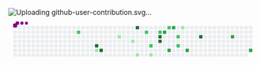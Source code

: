 
![Uploading github-user-contribution.svg…]()
<svg viewBox="-16 -32 880 192" width="880" height="192" xmlns="http://www.w3.org/2000/svg"><desc>Generated with https://github.com/Platane/snk</desc><style>:root{--cb:#1b1f230a;--cs:purple;--ce:#ebedf0;--c0:#ebedf0;--c1:#9be9a8;--c2:#40c463;--c3:#30a14e;--c4:#216e39}.c{shape-rendering:geometricPrecision;fill:var(--ce);stroke-width:1px;stroke:var(--cb);animation:none 23300ms linear infinite;width:12px;height:12px}@keyframes c0{45.48%{fill:var(--c2)}45.5%,100%{fill:var(--ce)}}.c.c0{fill:var(--c2);animation-name:c0}@keyframes c1{87.97%{fill:var(--c4)}87.99%,100%{fill:var(--ce)}}.c.c1{fill:var(--c4);animation-name:c1}@keyframes c2{10.29%{fill:var(--c1)}10.31%,100%{fill:var(--ce)}}.c.c2{fill:var(--c1);animation-name:c2}@keyframes c3{88.83%{fill:var(--c4)}88.85%,100%{fill:var(--ce)}}.c.c3{fill:var(--c4);animation-name:c3}@keyframes c4{20.59%{fill:var(--c1)}20.61%,100%{fill:var(--ce)}}.c.c4{fill:var(--c1);animation-name:c4}@keyframes c5{18.87%{fill:var(--c1)}18.89%,100%{fill:var(--ce)}}.c.c5{fill:var(--c1);animation-name:c5}@keyframes c6{82.39%{fill:var(--c4)}82.41%,100%{fill:var(--ce)}}.c.c6{fill:var(--c4);animation-name:c6}@keyframes c7{14.58%{fill:var(--c1)}14.6%,100%{fill:var(--ce)}}.c.c7{fill:var(--c1);animation-name:c7}@keyframes c8{35.61%{fill:var(--c2)}35.63%,100%{fill:var(--ce)}}.c.c8{fill:var(--c2);animation-name:c8}@keyframes c9{37.33%{fill:var(--c2)}37.35%,100%{fill:var(--ce)}}.c.c9{fill:var(--c2);animation-name:c9}@keyframes ca{15.87%{fill:var(--c1)}15.89%,100%{fill:var(--ce)}}.c.ca{fill:var(--c1);animation-name:ca}@keyframes cb{34.32%{fill:var(--c2)}34.34%,100%{fill:var(--ce)}}.c.cb{fill:var(--c2);animation-name:cb}@keyframes cc{78.53%{fill:var(--c4)}78.55%,100%{fill:var(--ce)}}.c.cc{fill:var(--c4);animation-name:cc}@keyframes cd{78.96%{fill:var(--c4)}78.98%,100%{fill:var(--ce)}}.c.cd{fill:var(--c4);animation-name:cd}@keyframes ce{54.5%{fill:var(--c3)}54.52%,100%{fill:var(--ce)}}.c.ce{fill:var(--c3);animation-name:ce}@keyframes cf{33.04%{fill:var(--c2)}33.06%,100%{fill:var(--ce)}}.c.cf{fill:var(--c2);animation-name:cf}@keyframes cg{58.36%{fill:var(--c3)}58.38%,100%{fill:var(--ce)}}.c.cg{fill:var(--c3);animation-name:cg}@keyframes ch{55.78%{fill:var(--c3)}55.8%,100%{fill:var(--ce)}}.c.ch{fill:var(--c3);animation-name:ch}@keyframes ci{29.6%{fill:var(--c2)}29.62%,100%{fill:var(--ce)}}.c.ci{fill:var(--c2);animation-name:ci}@keyframes cj{30.46%{fill:var(--c2)}30.48%,100%{fill:var(--ce)}}.c.cj{fill:var(--c2);animation-name:cj}@keyframes ck{28.32%{fill:var(--c1)}28.34%,100%{fill:var(--ce)}}.c.ck{fill:var(--c1);animation-name:ck}@keyframes cl{60.08%{fill:var(--c3)}60.1%,100%{fill:var(--ce)}}.c.cl{fill:var(--c3);animation-name:cl}@keyframes cm{74.67%{fill:var(--c4)}74.69%,100%{fill:var(--ce)}}.c.cm{fill:var(--c4);animation-name:cm}@keyframes cn{65.66%{fill:var(--c3)}65.68%,100%{fill:var(--ce)}}.c.cn{fill:var(--c3);animation-name:cn}@keyframes co{68.66%{fill:var(--c3)}68.68%,100%{fill:var(--ce)}}.c.co{fill:var(--c3);animation-name:co}.u{transform-origin:0 0;transform:scale(0,1);animation:none linear 23300ms infinite}@keyframes u0{10.29%{transform:scale(0.000,1)}10.31%,14.58%{transform:scale(0.167,1)}14.6%,15.87%{transform:scale(0.333,1)}15.89%,18.87%{transform:scale(0.500,1)}18.89%,20.59%{transform:scale(0.667,1)}20.61%,28.32%{transform:scale(0.833,1)}28.34%,100%{transform:scale(1.000,1)}}.u.u0{fill:var(--c1);animation-name:u0;transform-origin:0.0px 0}@keyframes u1{29.6%{transform:scale(0.000,1)}29.62%,30.46%{transform:scale(0.143,1)}30.48%,33.04%{transform:scale(0.286,1)}33.06%,34.32%{transform:scale(0.429,1)}34.34%,35.61%{transform:scale(0.571,1)}35.63%,37.33%{transform:scale(0.714,1)}37.35%,45.48%{transform:scale(0.857,1)}45.5%,100%{transform:scale(1.000,1)}}.u.u1{fill:var(--c2);animation-name:u1;transform-origin:203.5px 0}@keyframes u2{54.5%{transform:scale(0.000,1)}54.52%,55.78%{transform:scale(0.167,1)}55.8%,58.36%{transform:scale(0.333,1)}58.38%,60.08%{transform:scale(0.500,1)}60.1%,65.66%{transform:scale(0.667,1)}65.68%,68.66%{transform:scale(0.833,1)}68.68%,100%{transform:scale(1.000,1)}}.u.u2{fill:var(--c3);animation-name:u2;transform-origin:441.0px 0}@keyframes u3{74.67%{transform:scale(0.000,1)}74.69%,78.53%{transform:scale(0.167,1)}78.55%,78.96%{transform:scale(0.333,1)}78.98%,82.39%{transform:scale(0.500,1)}82.41%,87.97%{transform:scale(0.667,1)}87.99%,88.83%{transform:scale(0.833,1)}88.85%,100%{transform:scale(1.000,1)}}.u.u3{fill:var(--c4);animation-name:u3;transform-origin:644.5px 0}.s{shape-rendering:geometricPrecision;fill:var(--cs);animation:none linear 23300ms infinite}@keyframes s0{0%,99.57%{transform:translate(0px,-16px)}0.43%{transform:translate(0px,0px)}7.73%{transform:translate(272px,0px)}9.87%{transform:translate(272px,80px)}10.3%{transform:translate(288px,80px)}10.73%{transform:translate(288px,96px)}15.88%{transform:translate(480px,96px)}16.31%{transform:translate(480px,80px)}16.74%{transform:translate(464px,80px)}17.6%{transform:translate(464px,48px)}18.88%{transform:translate(416px,48px)}19.31%{transform:translate(416px,32px)}20.6%{transform:translate(368px,32px)}21.03%{transform:translate(368px,16px)}23.18%{transform:translate(448px,16px)}23.61%{transform:translate(448px,0px)}25.75%{transform:translate(528px,0px)}26.18%{transform:translate(528px,-16px)}27.9%{transform:translate(592px,-16px)}28.33%{transform:translate(592px,0px)}28.76%{transform:translate(576px,0px)}30.47%{transform:translate(576px,64px)}30.9%{transform:translate(560px,64px)}32.19%,55.36%{transform:translate(560px,16px)}32.62%{transform:translate(544px,16px)}33.05%,56.22%{transform:translate(544px,0px)}33.91%{transform:translate(512px,0px)}34.33%{transform:translate(512px,16px)}35.62%,39.06%{transform:translate(464px,16px)}36.05%{transform:translate(464px,32px)}36.48%{transform:translate(480px,32px)}37.34%{transform:translate(480px,64px)}37.77%{transform:translate(464px,64px)}45.49%{transform:translate(224px,16px)}45.92%{transform:translate(224px,0px)}51.07%{transform:translate(416px,0px)}51.5%{transform:translate(416px,16px)}55.79%{transform:translate(560px,0px)}58.37%{transform:translate(544px,80px)}64.38%{transform:translate(768px,80px)}65.67%{transform:translate(768px,32px)}67.38%{transform:translate(832px,32px)}68.67%{transform:translate(832px,80px)}69.1%{transform:translate(816px,80px)}70.39%{transform:translate(816px,32px)}78.54%{transform:translate(512px,32px)}78.97%{transform:translate(512px,48px)}79.4%{transform:translate(496px,48px)}80.69%{transform:translate(496px,0px)}86.27%{transform:translate(288px,0px)}87.98%{transform:translate(288px,64px)}88.41%{transform:translate(304px,64px)}88.84%{transform:translate(304px,80px)}91.42%{transform:translate(208px,80px)}91.85%{transform:translate(208px,64px)}92.27%{transform:translate(192px,64px)}93.13%{transform:translate(192px,32px)}93.56%{transform:translate(176px,32px)}93.99%{transform:translate(176px,16px)}95.71%{transform:translate(112px,16px)}96.57%{transform:translate(112px,-16px)}}.s.s0{transform:translate(0px,-16px);animation-name:s0}@keyframes s1{0%,99.57%{transform:translate(16px,-16px)}0.43%{transform:translate(0px,-16px)}0.86%{transform:translate(0px,0px)}8.15%{transform:translate(272px,0px)}10.3%{transform:translate(272px,80px)}10.73%{transform:translate(288px,80px)}11.16%{transform:translate(288px,96px)}16.31%{transform:translate(480px,96px)}16.74%{transform:translate(480px,80px)}17.17%{transform:translate(464px,80px)}18.03%{transform:translate(464px,48px)}19.31%{transform:translate(416px,48px)}19.74%{transform:translate(416px,32px)}21.03%{transform:translate(368px,32px)}21.46%{transform:translate(368px,16px)}23.61%{transform:translate(448px,16px)}24.03%{transform:translate(448px,0px)}26.18%{transform:translate(528px,0px)}26.61%{transform:translate(528px,-16px)}28.33%{transform:translate(592px,-16px)}28.76%{transform:translate(592px,0px)}29.18%{transform:translate(576px,0px)}30.9%{transform:translate(576px,64px)}31.33%{transform:translate(560px,64px)}32.62%,55.79%{transform:translate(560px,16px)}33.05%{transform:translate(544px,16px)}33.48%,56.65%{transform:translate(544px,0px)}34.33%{transform:translate(512px,0px)}34.76%{transform:translate(512px,16px)}36.05%,39.48%{transform:translate(464px,16px)}36.48%{transform:translate(464px,32px)}36.91%{transform:translate(480px,32px)}37.77%{transform:translate(480px,64px)}38.2%{transform:translate(464px,64px)}45.92%{transform:translate(224px,16px)}46.35%{transform:translate(224px,0px)}51.5%{transform:translate(416px,0px)}51.93%{transform:translate(416px,16px)}56.22%{transform:translate(560px,0px)}58.8%{transform:translate(544px,80px)}64.81%{transform:translate(768px,80px)}66.09%{transform:translate(768px,32px)}67.81%{transform:translate(832px,32px)}69.1%{transform:translate(832px,80px)}69.53%{transform:translate(816px,80px)}70.82%{transform:translate(816px,32px)}78.97%{transform:translate(512px,32px)}79.4%{transform:translate(512px,48px)}79.83%{transform:translate(496px,48px)}81.12%{transform:translate(496px,0px)}86.7%{transform:translate(288px,0px)}88.41%{transform:translate(288px,64px)}88.84%{transform:translate(304px,64px)}89.27%{transform:translate(304px,80px)}91.85%{transform:translate(208px,80px)}92.27%{transform:translate(208px,64px)}92.7%{transform:translate(192px,64px)}93.56%{transform:translate(192px,32px)}93.99%{transform:translate(176px,32px)}94.42%{transform:translate(176px,16px)}96.14%{transform:translate(112px,16px)}97%{transform:translate(112px,-16px)}}.s.s1{transform:translate(16px,-16px);animation-name:s1}@keyframes s2{0%,99.57%{transform:translate(32px,-16px)}0.86%{transform:translate(0px,-16px)}1.29%{transform:translate(0px,0px)}8.58%{transform:translate(272px,0px)}10.73%{transform:translate(272px,80px)}11.16%{transform:translate(288px,80px)}11.59%{transform:translate(288px,96px)}16.74%{transform:translate(480px,96px)}17.17%{transform:translate(480px,80px)}17.6%{transform:translate(464px,80px)}18.45%{transform:translate(464px,48px)}19.74%{transform:translate(416px,48px)}20.17%{transform:translate(416px,32px)}21.46%{transform:translate(368px,32px)}21.89%{transform:translate(368px,16px)}24.03%{transform:translate(448px,16px)}24.46%{transform:translate(448px,0px)}26.61%{transform:translate(528px,0px)}27.04%{transform:translate(528px,-16px)}28.76%{transform:translate(592px,-16px)}29.18%{transform:translate(592px,0px)}29.61%{transform:translate(576px,0px)}31.33%{transform:translate(576px,64px)}31.76%{transform:translate(560px,64px)}33.05%,56.22%{transform:translate(560px,16px)}33.48%{transform:translate(544px,16px)}33.91%,57.08%{transform:translate(544px,0px)}34.76%{transform:translate(512px,0px)}35.19%{transform:translate(512px,16px)}36.48%,39.91%{transform:translate(464px,16px)}36.91%{transform:translate(464px,32px)}37.34%{transform:translate(480px,32px)}38.2%{transform:translate(480px,64px)}38.63%{transform:translate(464px,64px)}46.35%{transform:translate(224px,16px)}46.78%{transform:translate(224px,0px)}51.93%{transform:translate(416px,0px)}52.36%{transform:translate(416px,16px)}56.65%{transform:translate(560px,0px)}59.23%{transform:translate(544px,80px)}65.24%{transform:translate(768px,80px)}66.52%{transform:translate(768px,32px)}68.24%{transform:translate(832px,32px)}69.53%{transform:translate(832px,80px)}69.96%{transform:translate(816px,80px)}71.24%{transform:translate(816px,32px)}79.4%{transform:translate(512px,32px)}79.83%{transform:translate(512px,48px)}80.26%{transform:translate(496px,48px)}81.55%{transform:translate(496px,0px)}87.12%{transform:translate(288px,0px)}88.84%{transform:translate(288px,64px)}89.27%{transform:translate(304px,64px)}89.7%{transform:translate(304px,80px)}92.27%{transform:translate(208px,80px)}92.7%{transform:translate(208px,64px)}93.13%{transform:translate(192px,64px)}93.99%{transform:translate(192px,32px)}94.42%{transform:translate(176px,32px)}94.85%{transform:translate(176px,16px)}96.57%{transform:translate(112px,16px)}97.42%{transform:translate(112px,-16px)}}.s.s2{transform:translate(32px,-16px);animation-name:s2}@keyframes s3{0%,99.57%{transform:translate(48px,-16px)}1.29%{transform:translate(0px,-16px)}1.72%{transform:translate(0px,0px)}9.01%{transform:translate(272px,0px)}11.16%{transform:translate(272px,80px)}11.59%{transform:translate(288px,80px)}12.02%{transform:translate(288px,96px)}17.17%{transform:translate(480px,96px)}17.6%{transform:translate(480px,80px)}18.03%{transform:translate(464px,80px)}18.88%{transform:translate(464px,48px)}20.17%{transform:translate(416px,48px)}20.6%{transform:translate(416px,32px)}21.89%{transform:translate(368px,32px)}22.32%{transform:translate(368px,16px)}24.46%{transform:translate(448px,16px)}24.89%{transform:translate(448px,0px)}27.04%{transform:translate(528px,0px)}27.47%{transform:translate(528px,-16px)}29.18%{transform:translate(592px,-16px)}29.61%{transform:translate(592px,0px)}30.04%{transform:translate(576px,0px)}31.76%{transform:translate(576px,64px)}32.19%{transform:translate(560px,64px)}33.48%,56.65%{transform:translate(560px,16px)}33.91%{transform:translate(544px,16px)}34.33%,57.51%{transform:translate(544px,0px)}35.19%{transform:translate(512px,0px)}35.62%{transform:translate(512px,16px)}36.91%,40.34%{transform:translate(464px,16px)}37.34%{transform:translate(464px,32px)}37.77%{transform:translate(480px,32px)}38.63%{transform:translate(480px,64px)}39.06%{transform:translate(464px,64px)}46.78%{transform:translate(224px,16px)}47.21%{transform:translate(224px,0px)}52.36%{transform:translate(416px,0px)}52.79%{transform:translate(416px,16px)}57.08%{transform:translate(560px,0px)}59.66%{transform:translate(544px,80px)}65.67%{transform:translate(768px,80px)}66.95%{transform:translate(768px,32px)}68.67%{transform:translate(832px,32px)}69.96%{transform:translate(832px,80px)}70.39%{transform:translate(816px,80px)}71.67%{transform:translate(816px,32px)}79.83%{transform:translate(512px,32px)}80.26%{transform:translate(512px,48px)}80.69%{transform:translate(496px,48px)}81.97%{transform:translate(496px,0px)}87.55%{transform:translate(288px,0px)}89.27%{transform:translate(288px,64px)}89.7%{transform:translate(304px,64px)}90.13%{transform:translate(304px,80px)}92.7%{transform:translate(208px,80px)}93.13%{transform:translate(208px,64px)}93.56%{transform:translate(192px,64px)}94.42%{transform:translate(192px,32px)}94.85%{transform:translate(176px,32px)}95.28%{transform:translate(176px,16px)}97%{transform:translate(112px,16px)}97.85%{transform:translate(112px,-16px)}}.s.s3{transform:translate(48px,-16px);animation-name:s3}</style><rect class="c" x="2" y="2" rx="2" ry="2"/><rect class="c" x="2" y="18" rx="2" ry="2"/><rect class="c" x="2" y="34" rx="2" ry="2"/><rect class="c" x="2" y="50" rx="2" ry="2"/><rect class="c" x="2" y="66" rx="2" ry="2"/><rect class="c" x="2" y="82" rx="2" ry="2"/><rect class="c" x="2" y="98" rx="2" ry="2"/><rect class="c" x="18" y="2" rx="2" ry="2"/><rect class="c" x="18" y="18" rx="2" ry="2"/><rect class="c" x="18" y="34" rx="2" ry="2"/><rect class="c" x="18" y="50" rx="2" ry="2"/><rect class="c" x="18" y="66" rx="2" ry="2"/><rect class="c" x="18" y="82" rx="2" ry="2"/><rect class="c" x="18" y="98" rx="2" ry="2"/><rect class="c" x="34" y="2" rx="2" ry="2"/><rect class="c" x="34" y="18" rx="2" ry="2"/><rect class="c" x="34" y="34" rx="2" ry="2"/><rect class="c" x="34" y="50" rx="2" ry="2"/><rect class="c" x="34" y="66" rx="2" ry="2"/><rect class="c" x="34" y="82" rx="2" ry="2"/><rect class="c" x="34" y="98" rx="2" ry="2"/><rect class="c" x="50" y="2" rx="2" ry="2"/><rect class="c" x="50" y="18" rx="2" ry="2"/><rect class="c" x="50" y="34" rx="2" ry="2"/><rect class="c" x="50" y="50" rx="2" ry="2"/><rect class="c" x="50" y="66" rx="2" ry="2"/><rect class="c" x="50" y="82" rx="2" ry="2"/><rect class="c" x="50" y="98" rx="2" ry="2"/><rect class="c" x="66" y="2" rx="2" ry="2"/><rect class="c" x="66" y="18" rx="2" ry="2"/><rect class="c" x="66" y="34" rx="2" ry="2"/><rect class="c" x="66" y="50" rx="2" ry="2"/><rect class="c" x="66" y="66" rx="2" ry="2"/><rect class="c" x="66" y="82" rx="2" ry="2"/><rect class="c" x="66" y="98" rx="2" ry="2"/><rect class="c" x="82" y="2" rx="2" ry="2"/><rect class="c" x="82" y="18" rx="2" ry="2"/><rect class="c" x="82" y="34" rx="2" ry="2"/><rect class="c" x="82" y="50" rx="2" ry="2"/><rect class="c" x="82" y="66" rx="2" ry="2"/><rect class="c" x="82" y="82" rx="2" ry="2"/><rect class="c" x="82" y="98" rx="2" ry="2"/><rect class="c" x="98" y="2" rx="2" ry="2"/><rect class="c" x="98" y="18" rx="2" ry="2"/><rect class="c" x="98" y="34" rx="2" ry="2"/><rect class="c" x="98" y="50" rx="2" ry="2"/><rect class="c" x="98" y="66" rx="2" ry="2"/><rect class="c" x="98" y="82" rx="2" ry="2"/><rect class="c" x="98" y="98" rx="2" ry="2"/><rect class="c" x="114" y="2" rx="2" ry="2"/><rect class="c" x="114" y="18" rx="2" ry="2"/><rect class="c" x="114" y="34" rx="2" ry="2"/><rect class="c" x="114" y="50" rx="2" ry="2"/><rect class="c" x="114" y="66" rx="2" ry="2"/><rect class="c" x="114" y="82" rx="2" ry="2"/><rect class="c" x="114" y="98" rx="2" ry="2"/><rect class="c" x="130" y="2" rx="2" ry="2"/><rect class="c" x="130" y="18" rx="2" ry="2"/><rect class="c" x="130" y="34" rx="2" ry="2"/><rect class="c" x="130" y="50" rx="2" ry="2"/><rect class="c" x="130" y="66" rx="2" ry="2"/><rect class="c" x="130" y="82" rx="2" ry="2"/><rect class="c" x="130" y="98" rx="2" ry="2"/><rect class="c" x="146" y="2" rx="2" ry="2"/><rect class="c" x="146" y="18" rx="2" ry="2"/><rect class="c" x="146" y="34" rx="2" ry="2"/><rect class="c" x="146" y="50" rx="2" ry="2"/><rect class="c" x="146" y="66" rx="2" ry="2"/><rect class="c" x="146" y="82" rx="2" ry="2"/><rect class="c" x="146" y="98" rx="2" ry="2"/><rect class="c" x="162" y="2" rx="2" ry="2"/><rect class="c" x="162" y="18" rx="2" ry="2"/><rect class="c" x="162" y="34" rx="2" ry="2"/><rect class="c" x="162" y="50" rx="2" ry="2"/><rect class="c" x="162" y="66" rx="2" ry="2"/><rect class="c" x="162" y="82" rx="2" ry="2"/><rect class="c" x="162" y="98" rx="2" ry="2"/><rect class="c" x="178" y="2" rx="2" ry="2"/><rect class="c" x="178" y="18" rx="2" ry="2"/><rect class="c" x="178" y="34" rx="2" ry="2"/><rect class="c" x="178" y="50" rx="2" ry="2"/><rect class="c" x="178" y="66" rx="2" ry="2"/><rect class="c" x="178" y="82" rx="2" ry="2"/><rect class="c" x="178" y="98" rx="2" ry="2"/><rect class="c" x="194" y="2" rx="2" ry="2"/><rect class="c" x="194" y="18" rx="2" ry="2"/><rect class="c" x="194" y="34" rx="2" ry="2"/><rect class="c" x="194" y="50" rx="2" ry="2"/><rect class="c" x="194" y="66" rx="2" ry="2"/><rect class="c" x="194" y="82" rx="2" ry="2"/><rect class="c" x="194" y="98" rx="2" ry="2"/><rect class="c" x="210" y="2" rx="2" ry="2"/><rect class="c" x="210" y="18" rx="2" ry="2"/><rect class="c" x="210" y="34" rx="2" ry="2"/><rect class="c" x="210" y="50" rx="2" ry="2"/><rect class="c" x="210" y="66" rx="2" ry="2"/><rect class="c" x="210" y="82" rx="2" ry="2"/><rect class="c" x="210" y="98" rx="2" ry="2"/><rect class="c" x="226" y="2" rx="2" ry="2"/><rect class="c c0" x="226" y="18" rx="2" ry="2"/><rect class="c" x="226" y="34" rx="2" ry="2"/><rect class="c" x="226" y="50" rx="2" ry="2"/><rect class="c" x="226" y="66" rx="2" ry="2"/><rect class="c" x="226" y="82" rx="2" ry="2"/><rect class="c" x="226" y="98" rx="2" ry="2"/><rect class="c" x="242" y="2" rx="2" ry="2"/><rect class="c" x="242" y="18" rx="2" ry="2"/><rect class="c" x="242" y="34" rx="2" ry="2"/><rect class="c" x="242" y="50" rx="2" ry="2"/><rect class="c" x="242" y="66" rx="2" ry="2"/><rect class="c" x="242" y="82" rx="2" ry="2"/><rect class="c" x="242" y="98" rx="2" ry="2"/><rect class="c" x="258" y="2" rx="2" ry="2"/><rect class="c" x="258" y="18" rx="2" ry="2"/><rect class="c" x="258" y="34" rx="2" ry="2"/><rect class="c" x="258" y="50" rx="2" ry="2"/><rect class="c" x="258" y="66" rx="2" ry="2"/><rect class="c" x="258" y="82" rx="2" ry="2"/><rect class="c" x="258" y="98" rx="2" ry="2"/><rect class="c" x="274" y="2" rx="2" ry="2"/><rect class="c" x="274" y="18" rx="2" ry="2"/><rect class="c" x="274" y="34" rx="2" ry="2"/><rect class="c" x="274" y="50" rx="2" ry="2"/><rect class="c" x="274" y="66" rx="2" ry="2"/><rect class="c" x="274" y="82" rx="2" ry="2"/><rect class="c" x="274" y="98" rx="2" ry="2"/><rect class="c" x="290" y="2" rx="2" ry="2"/><rect class="c" x="290" y="18" rx="2" ry="2"/><rect class="c" x="290" y="34" rx="2" ry="2"/><rect class="c" x="290" y="50" rx="2" ry="2"/><rect class="c c1" x="290" y="66" rx="2" ry="2"/><rect class="c c2" x="290" y="82" rx="2" ry="2"/><rect class="c" x="290" y="98" rx="2" ry="2"/><rect class="c" x="306" y="2" rx="2" ry="2"/><rect class="c" x="306" y="18" rx="2" ry="2"/><rect class="c" x="306" y="34" rx="2" ry="2"/><rect class="c" x="306" y="50" rx="2" ry="2"/><rect class="c" x="306" y="66" rx="2" ry="2"/><rect class="c c3" x="306" y="82" rx="2" ry="2"/><rect class="c" x="306" y="98" rx="2" ry="2"/><rect class="c" x="322" y="2" rx="2" ry="2"/><rect class="c" x="322" y="18" rx="2" ry="2"/><rect class="c" x="322" y="34" rx="2" ry="2"/><rect class="c" x="322" y="50" rx="2" ry="2"/><rect class="c" x="322" y="66" rx="2" ry="2"/><rect class="c" x="322" y="82" rx="2" ry="2"/><rect class="c" x="322" y="98" rx="2" ry="2"/><rect class="c" x="338" y="2" rx="2" ry="2"/><rect class="c" x="338" y="18" rx="2" ry="2"/><rect class="c" x="338" y="34" rx="2" ry="2"/><rect class="c" x="338" y="50" rx="2" ry="2"/><rect class="c" x="338" y="66" rx="2" ry="2"/><rect class="c" x="338" y="82" rx="2" ry="2"/><rect class="c" x="338" y="98" rx="2" ry="2"/><rect class="c" x="354" y="2" rx="2" ry="2"/><rect class="c" x="354" y="18" rx="2" ry="2"/><rect class="c" x="354" y="34" rx="2" ry="2"/><rect class="c" x="354" y="50" rx="2" ry="2"/><rect class="c" x="354" y="66" rx="2" ry="2"/><rect class="c" x="354" y="82" rx="2" ry="2"/><rect class="c" x="354" y="98" rx="2" ry="2"/><rect class="c" x="370" y="2" rx="2" ry="2"/><rect class="c" x="370" y="18" rx="2" ry="2"/><rect class="c c4" x="370" y="34" rx="2" ry="2"/><rect class="c" x="370" y="50" rx="2" ry="2"/><rect class="c" x="370" y="66" rx="2" ry="2"/><rect class="c" x="370" y="82" rx="2" ry="2"/><rect class="c" x="370" y="98" rx="2" ry="2"/><rect class="c" x="386" y="2" rx="2" ry="2"/><rect class="c" x="386" y="18" rx="2" ry="2"/><rect class="c" x="386" y="34" rx="2" ry="2"/><rect class="c" x="386" y="50" rx="2" ry="2"/><rect class="c" x="386" y="66" rx="2" ry="2"/><rect class="c" x="386" y="82" rx="2" ry="2"/><rect class="c" x="386" y="98" rx="2" ry="2"/><rect class="c" x="402" y="2" rx="2" ry="2"/><rect class="c" x="402" y="18" rx="2" ry="2"/><rect class="c" x="402" y="34" rx="2" ry="2"/><rect class="c" x="402" y="50" rx="2" ry="2"/><rect class="c" x="402" y="66" rx="2" ry="2"/><rect class="c" x="402" y="82" rx="2" ry="2"/><rect class="c" x="402" y="98" rx="2" ry="2"/><rect class="c" x="418" y="2" rx="2" ry="2"/><rect class="c" x="418" y="18" rx="2" ry="2"/><rect class="c" x="418" y="34" rx="2" ry="2"/><rect class="c c5" x="418" y="50" rx="2" ry="2"/><rect class="c" x="418" y="66" rx="2" ry="2"/><rect class="c" x="418" y="82" rx="2" ry="2"/><rect class="c" x="418" y="98" rx="2" ry="2"/><rect class="c c6" x="434" y="2" rx="2" ry="2"/><rect class="c" x="434" y="18" rx="2" ry="2"/><rect class="c" x="434" y="34" rx="2" ry="2"/><rect class="c" x="434" y="50" rx="2" ry="2"/><rect class="c" x="434" y="66" rx="2" ry="2"/><rect class="c" x="434" y="82" rx="2" ry="2"/><rect class="c c7" x="434" y="98" rx="2" ry="2"/><rect class="c" x="450" y="2" rx="2" ry="2"/><rect class="c" x="450" y="18" rx="2" ry="2"/><rect class="c" x="450" y="34" rx="2" ry="2"/><rect class="c" x="450" y="50" rx="2" ry="2"/><rect class="c" x="450" y="66" rx="2" ry="2"/><rect class="c" x="450" y="82" rx="2" ry="2"/><rect class="c" x="450" y="98" rx="2" ry="2"/><rect class="c" x="466" y="2" rx="2" ry="2"/><rect class="c c8" x="466" y="18" rx="2" ry="2"/><rect class="c" x="466" y="34" rx="2" ry="2"/><rect class="c" x="466" y="50" rx="2" ry="2"/><rect class="c" x="466" y="66" rx="2" ry="2"/><rect class="c" x="466" y="82" rx="2" ry="2"/><rect class="c" x="466" y="98" rx="2" ry="2"/><rect class="c" x="482" y="2" rx="2" ry="2"/><rect class="c" x="482" y="18" rx="2" ry="2"/><rect class="c" x="482" y="34" rx="2" ry="2"/><rect class="c" x="482" y="50" rx="2" ry="2"/><rect class="c c9" x="482" y="66" rx="2" ry="2"/><rect class="c" x="482" y="82" rx="2" ry="2"/><rect class="c ca" x="482" y="98" rx="2" ry="2"/><rect class="c" x="498" y="2" rx="2" ry="2"/><rect class="c" x="498" y="18" rx="2" ry="2"/><rect class="c" x="498" y="34" rx="2" ry="2"/><rect class="c" x="498" y="50" rx="2" ry="2"/><rect class="c" x="498" y="66" rx="2" ry="2"/><rect class="c" x="498" y="82" rx="2" ry="2"/><rect class="c" x="498" y="98" rx="2" ry="2"/><rect class="c" x="514" y="2" rx="2" ry="2"/><rect class="c cb" x="514" y="18" rx="2" ry="2"/><rect class="c cc" x="514" y="34" rx="2" ry="2"/><rect class="c cd" x="514" y="50" rx="2" ry="2"/><rect class="c" x="514" y="66" rx="2" ry="2"/><rect class="c" x="514" y="82" rx="2" ry="2"/><rect class="c" x="514" y="98" rx="2" ry="2"/><rect class="c" x="530" y="2" rx="2" ry="2"/><rect class="c ce" x="530" y="18" rx="2" ry="2"/><rect class="c" x="530" y="34" rx="2" ry="2"/><rect class="c" x="530" y="50" rx="2" ry="2"/><rect class="c" x="530" y="66" rx="2" ry="2"/><rect class="c" x="530" y="82" rx="2" ry="2"/><rect class="c" x="530" y="98" rx="2" ry="2"/><rect class="c cf" x="546" y="2" rx="2" ry="2"/><rect class="c" x="546" y="18" rx="2" ry="2"/><rect class="c" x="546" y="34" rx="2" ry="2"/><rect class="c" x="546" y="50" rx="2" ry="2"/><rect class="c" x="546" y="66" rx="2" ry="2"/><rect class="c cg" x="546" y="82" rx="2" ry="2"/><rect class="c" x="546" y="98" rx="2" ry="2"/><rect class="c ch" x="562" y="2" rx="2" ry="2"/><rect class="c" x="562" y="18" rx="2" ry="2"/><rect class="c" x="562" y="34" rx="2" ry="2"/><rect class="c" x="562" y="50" rx="2" ry="2"/><rect class="c" x="562" y="66" rx="2" ry="2"/><rect class="c" x="562" y="82" rx="2" ry="2"/><rect class="c" x="562" y="98" rx="2" ry="2"/><rect class="c" x="578" y="2" rx="2" ry="2"/><rect class="c" x="578" y="18" rx="2" ry="2"/><rect class="c ci" x="578" y="34" rx="2" ry="2"/><rect class="c" x="578" y="50" rx="2" ry="2"/><rect class="c cj" x="578" y="66" rx="2" ry="2"/><rect class="c" x="578" y="82" rx="2" ry="2"/><rect class="c" x="578" y="98" rx="2" ry="2"/><rect class="c ck" x="594" y="2" rx="2" ry="2"/><rect class="c" x="594" y="18" rx="2" ry="2"/><rect class="c" x="594" y="34" rx="2" ry="2"/><rect class="c" x="594" y="50" rx="2" ry="2"/><rect class="c" x="594" y="66" rx="2" ry="2"/><rect class="c" x="594" y="82" rx="2" ry="2"/><rect class="c" x="594" y="98" rx="2" ry="2"/><rect class="c" x="610" y="2" rx="2" ry="2"/><rect class="c" x="610" y="18" rx="2" ry="2"/><rect class="c" x="610" y="34" rx="2" ry="2"/><rect class="c" x="610" y="50" rx="2" ry="2"/><rect class="c" x="610" y="66" rx="2" ry="2"/><rect class="c cl" x="610" y="82" rx="2" ry="2"/><rect class="c" x="610" y="98" rx="2" ry="2"/><rect class="c" x="626" y="2" rx="2" ry="2"/><rect class="c" x="626" y="18" rx="2" ry="2"/><rect class="c" x="626" y="34" rx="2" ry="2"/><rect class="c" x="626" y="50" rx="2" ry="2"/><rect class="c" x="626" y="66" rx="2" ry="2"/><rect class="c" x="626" y="82" rx="2" ry="2"/><rect class="c" x="626" y="98" rx="2" ry="2"/><rect class="c" x="642" y="2" rx="2" ry="2"/><rect class="c" x="642" y="18" rx="2" ry="2"/><rect class="c" x="642" y="34" rx="2" ry="2"/><rect class="c" x="642" y="50" rx="2" ry="2"/><rect class="c" x="642" y="66" rx="2" ry="2"/><rect class="c" x="642" y="82" rx="2" ry="2"/><rect class="c" x="642" y="98" rx="2" ry="2"/><rect class="c" x="658" y="2" rx="2" ry="2"/><rect class="c" x="658" y="18" rx="2" ry="2"/><rect class="c cm" x="658" y="34" rx="2" ry="2"/><rect class="c" x="658" y="50" rx="2" ry="2"/><rect class="c" x="658" y="66" rx="2" ry="2"/><rect class="c" x="658" y="82" rx="2" ry="2"/><rect class="c" x="658" y="98" rx="2" ry="2"/><rect class="c" x="674" y="2" rx="2" ry="2"/><rect class="c" x="674" y="18" rx="2" ry="2"/><rect class="c" x="674" y="34" rx="2" ry="2"/><rect class="c" x="674" y="50" rx="2" ry="2"/><rect class="c" x="674" y="66" rx="2" ry="2"/><rect class="c" x="674" y="82" rx="2" ry="2"/><rect class="c" x="674" y="98" rx="2" ry="2"/><rect class="c" x="690" y="2" rx="2" ry="2"/><rect class="c" x="690" y="18" rx="2" ry="2"/><rect class="c" x="690" y="34" rx="2" ry="2"/><rect class="c" x="690" y="50" rx="2" ry="2"/><rect class="c" x="690" y="66" rx="2" ry="2"/><rect class="c" x="690" y="82" rx="2" ry="2"/><rect class="c" x="690" y="98" rx="2" ry="2"/><rect class="c" x="706" y="2" rx="2" ry="2"/><rect class="c" x="706" y="18" rx="2" ry="2"/><rect class="c" x="706" y="34" rx="2" ry="2"/><rect class="c" x="706" y="50" rx="2" ry="2"/><rect class="c" x="706" y="66" rx="2" ry="2"/><rect class="c" x="706" y="82" rx="2" ry="2"/><rect class="c" x="706" y="98" rx="2" ry="2"/><rect class="c" x="722" y="2" rx="2" ry="2"/><rect class="c" x="722" y="18" rx="2" ry="2"/><rect class="c" x="722" y="34" rx="2" ry="2"/><rect class="c" x="722" y="50" rx="2" ry="2"/><rect class="c" x="722" y="66" rx="2" ry="2"/><rect class="c" x="722" y="82" rx="2" ry="2"/><rect class="c" x="722" y="98" rx="2" ry="2"/><rect class="c" x="738" y="2" rx="2" ry="2"/><rect class="c" x="738" y="18" rx="2" ry="2"/><rect class="c" x="738" y="34" rx="2" ry="2"/><rect class="c" x="738" y="50" rx="2" ry="2"/><rect class="c" x="738" y="66" rx="2" ry="2"/><rect class="c" x="738" y="82" rx="2" ry="2"/><rect class="c" x="738" y="98" rx="2" ry="2"/><rect class="c" x="754" y="2" rx="2" ry="2"/><rect class="c" x="754" y="18" rx="2" ry="2"/><rect class="c" x="754" y="34" rx="2" ry="2"/><rect class="c" x="754" y="50" rx="2" ry="2"/><rect class="c" x="754" y="66" rx="2" ry="2"/><rect class="c" x="754" y="82" rx="2" ry="2"/><rect class="c" x="754" y="98" rx="2" ry="2"/><rect class="c" x="770" y="2" rx="2" ry="2"/><rect class="c" x="770" y="18" rx="2" ry="2"/><rect class="c cn" x="770" y="34" rx="2" ry="2"/><rect class="c" x="770" y="50" rx="2" ry="2"/><rect class="c" x="770" y="66" rx="2" ry="2"/><rect class="c" x="770" y="82" rx="2" ry="2"/><rect class="c" x="770" y="98" rx="2" ry="2"/><rect class="c" x="786" y="2" rx="2" ry="2"/><rect class="c" x="786" y="18" rx="2" ry="2"/><rect class="c" x="786" y="34" rx="2" ry="2"/><rect class="c" x="786" y="50" rx="2" ry="2"/><rect class="c" x="786" y="66" rx="2" ry="2"/><rect class="c" x="786" y="82" rx="2" ry="2"/><rect class="c" x="786" y="98" rx="2" ry="2"/><rect class="c" x="802" y="2" rx="2" ry="2"/><rect class="c" x="802" y="18" rx="2" ry="2"/><rect class="c" x="802" y="34" rx="2" ry="2"/><rect class="c" x="802" y="50" rx="2" ry="2"/><rect class="c" x="802" y="66" rx="2" ry="2"/><rect class="c" x="802" y="82" rx="2" ry="2"/><rect class="c" x="802" y="98" rx="2" ry="2"/><rect class="c" x="818" y="2" rx="2" ry="2"/><rect class="c" x="818" y="18" rx="2" ry="2"/><rect class="c" x="818" y="34" rx="2" ry="2"/><rect class="c" x="818" y="50" rx="2" ry="2"/><rect class="c" x="818" y="66" rx="2" ry="2"/><rect class="c" x="818" y="82" rx="2" ry="2"/><rect class="c" x="818" y="98" rx="2" ry="2"/><rect class="c" x="834" y="2" rx="2" ry="2"/><rect class="c" x="834" y="18" rx="2" ry="2"/><rect class="c" x="834" y="34" rx="2" ry="2"/><rect class="c" x="834" y="50" rx="2" ry="2"/><rect class="c" x="834" y="66" rx="2" ry="2"/><rect class="c co" x="834" y="82" rx="2" ry="2"/><rect class="u u0" height="12" width="204.1" x="0.0" y="144"/><rect class="u u1" height="12" width="238.0" x="203.5" y="144"/><rect class="u u2" height="12" width="204.1" x="441.0" y="144"/><rect class="u u3" height="12" width="204.1" x="644.5" y="144"/><rect class="s s0" x="0.8" y="0.8" width="14.4" height="14.4" rx="4.5" ry="4.5"/><rect class="s s1" x="1.8" y="1.8" width="12.3" height="12.3" rx="4.1" ry="4.1"/><rect class="s s2" x="2.6" y="2.6" width="10.8" height="10.8" rx="3.6" ry="3.6"/><rect class="s s3" x="3.0" y="3.0" width="9.9" height="9.9" rx="3.3" ry="3.3"/></svg>
